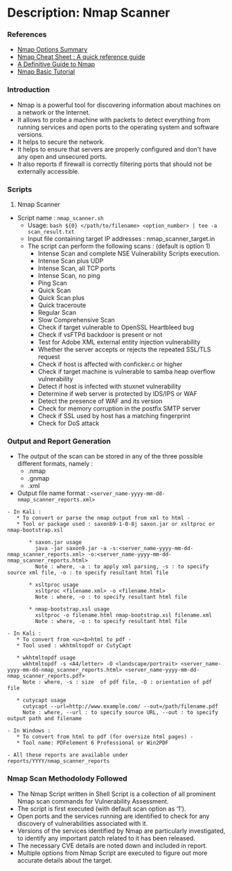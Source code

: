 # Description: Nmap Scanner 

### References
* [Nmap Options Summary](https://nmap.org/book/man-briefoptions.html)
* [Nmap Cheat Sheet : A quick reference guide](https://hackertarget.com/nmap-cheatsheet-a-quick-reference-guide/)
* [A Definitive Guide to Nmap](https://www.comparitech.com/net-admin/the-definitive-guide-to-nmap/)
* [Nmap Basic Tutorial](https://hackertarget.com/nmap-tutorial/)

### Introduction
* Nmap is a powerful tool for discovering information about machines on a network or the Internet. 
* It allows to probe a machine with packets to detect everything from running services and open ports to the operating 
  system and software versions. 
* It helps to secure the network. 
* It helps to ensure that servers are properly configured and don't have any open and unsecured ports. 
* It also reports if firewall is correctly filtering ports that should not be externally accessible.

### Scripts
1. Nmap Scanner

* Script name : `nmap_scanner.sh` 
    * Usage: `bash ${0} </path/to/filename> <option_number> | tee -a scan_result.txt`
    * Input file containing target IP addresses : nmap_scanner_target.in
    * The script can perform the following scans : (default is option 1)
        * Intense Scan and complete NSE Vulnerability Scripts execution.
        * Intense Scan plus UDP
        * Intense Scan, all TCP ports
        * Intense Scan, no ping
        * Ping Scan
        * Quick Scan
        * Quick Scan plus
        * Quick traceroute
        * Regular Scan
        * Slow Comprehensive Scan
        * Check if target vulnerable to OpenSSL Heartbleed bug
        * Check if vsFTPd backdoor is present or not
        * Test for Adobe XML external entity injection vulnerability
        * Whether the server accepts or rejects the repeated SSL/TLS request
	    * Check if host is affected with conficker.c or higher
	    * Check if target machine is vulnerable to samba heap overflow vulnerability
	    * Detect if host is infected with stuxnet vulnerability
	    * Determine if web server is protected by IDS/IPS or WAF
	    * Detect the presence of WAF and its version
	    * Check for memory corruption in the postfix SMTP server
	    * Check if SSL used by host has a matching fingerprint
	    * Check for DoS attack
	    
### Output and Report Generation	    
              
 - The output of the scan can be stored in any of the three possible different formats, namely : </br> 
   * .nmap 
   * .gnmap 
   * .xml 
 - Output file name format : `<server_name-yyyy-mm-dd-nmap_scanner_reports.xml>`
 ````
 - In Kali : 
    * To convert or parse the nmap output from xml to html -
    * Tool or package used : saxonb9-1-0-8j saxon.jar or xsltproc or nmap-bootstrap.xsl 
     
        * saxon.jar usage
          java -jar saxon9.jar -a -s:<server_name-yyyy-mm-dd-nmap_scanner_reports.xml> -o:<server_name-yyyy-mm-dd-nmap_scanner_reports.html>
          Note : where, -a : to apply xml parsing, -s : to specify source xml file, -o : to specify resultant html file
    
        * xsltproc usage
          xsltproc <filename.xml> -o <filename.html>
          Note : where, -o : to specify resultant html file
    
        * nmap-bootstrap.xsl usage
          xsltproc -o filename.html nmap-bootstrap.xsl filename.xml
          Note : where, -o : to specify resultant html file
    
 - In Kali : 
    * To convert from <u><b>html to pdf -
    * Tool used : wkhtmltopdf or CutyCapt
    
    * wkhtmltopdf usage
      wkhtmltopdf -s <A4/letter> -O <landscape/portrait> <server_name-yyyy-mm-dd-nmap_scanner_reports.html> <server_name-yyyy-mm-dd-nmap_scanner_reports.pdf>
      Note : where, -s : size  of pdf file, -O : orientation of pdf file
    
    * cutycapt usage
      cutycapt --url=http://www.example.com/ --out=/path/filename.pdf
      Note : where, --url : to specify source URL, --out : to specify output path and filename
 
 - In Windows : 
    * To convert from html to pdf (for oversize html pages) -
    * Tool name: PDFelement 6 Professional or Win2PDF
     
 - All these reports are available under reports/YYYY/nmap_scanner_reports
````

### Nmap Scan Methodolody Followed

* The Nmap Script written in Shell Script is a collection of all prominent Nmap scan commands for Vulnerability Assessment.
* The script is first executed (with default scan option as ‘1’).
* Open ports and the services running are identified to check for any discovery of vulnerabilities associated with it. 
* Versions of the services identified by Nmap are particularly investigated, to identify any important patch related to it 
  has been released. 
* The necessary CVE details are noted down and included in report.
* Multiple options from Nmap Script are executed to figure out more accurate details about the target.